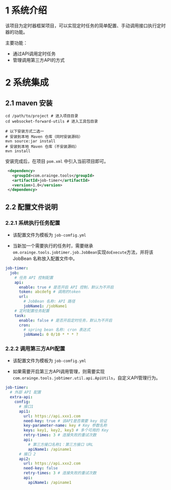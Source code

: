 # 1 系统介绍

该项目为定时器框架项目，可以实现定时任务的简单配置、手动调用接口执行定时器的功能。

主要功能：

- 通过API调用定时任务
- 管理调用第三方API的方式

# 2 系统集成

## 2.1 maven 安装

```shell
cd /path/to/project # 进入项目目录
cd websocket-forward-utils # 进入工具包目录

# 以下安装方式二选一
# 安装到本地 Maven 仓库（同时安装源码）
mvn source:jar install 
# 安装到本地 Maven 仓库（不安装源码）
mvn install
```

安装完成后，在项目 `pom.xml` 中引入当前项目即可。

```xml
 <dependency>
   <groupId>com.orainge.tools</groupId>
   <artifactId>job-timer</artifactId>
   <version>1.0</version>
 </dependency>
```

## 2.2 配置文件说明

### 2.2.1 系统执行任务配置

- 该配置文件为模板为 `job-comfig.yml`

- 当新加一个需要执行的任务时，需要继承`om.orainge.tools.jobtimer.job.JobBean`实现`doExecute`方法，并将该 JobBean 名称放入配置文件中。

```yaml
job-timer:
  job:
    # 任务 API 控制配置
    api:
      enable: true # 是否开启 API 控制，默认为不开启
      token: abcdefg # 调用的token
      url:
        # JobBean 名称: API 路径
        jobName1: /jobName1
    # 定时配置任务配置
    task:
      enable: false # 是否开启定时任务，默认为不开启
      cron:
        # spring bean 名称: cron 表达式
        jobName1: 0 0/10 * * * ?
```

### 2.2.2 调用第三方API配置

- 该配置文件为模板为 `job-comfig.yml`

- 如果需要开启第三方API调用管理，则需要实现`com.orainge.tools.jobtimer.util.api.ApiUtils`，自定义API管理行为。

```yaml
job-timer:
  # 外部 API 配置
  extra-api:
    config:
      # 接口1
      api1:
        url: https://api.xxx1.com
        need-key: true # 该API是否需要 key 验证
        key-parameter-name: key # Key 参数名称
        keys: key1, key2, key3 # 多个可用的 Key
        retry-times: 3 # 连接失败的重试次数
        api:
          # 第三方接口名称1：第三方接口 URL
          apiName1: /apiname1
      # 接口 2
      api2:
        url: https://api.xxx2.com
        need-key: false
        retry-times: 3 # 连接失败的重试次数
        api:
          apiName1: /apiname1
```

